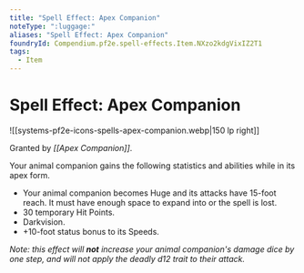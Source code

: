 ```yaml
---
title: "Spell Effect: Apex Companion"
noteType: ":luggage:"
aliases: "Spell Effect: Apex Companion"
foundryId: Compendium.pf2e.spell-effects.Item.NXzo2kdgVixIZ2T1
tags:
  - Item
---
```


# Spell Effect: Apex Companion
![[systems-pf2e-icons-spells-apex-companion.webp|150 lp right]]

Granted by _[[Apex Companion]]_.

Your animal companion gains the following statistics and abilities while in its apex form.

*   Your animal companion becomes Huge and its attacks have 15-foot reach. It must have enough space to expand into or the spell is lost.
*   30 temporary Hit Points.
*   Darkvision.
*   +10-foot status bonus to its Speeds.

_Note: this effect will **not** increase your animal companion's damage dice by one step, and will not apply the deadly d12 trait to their attack._
